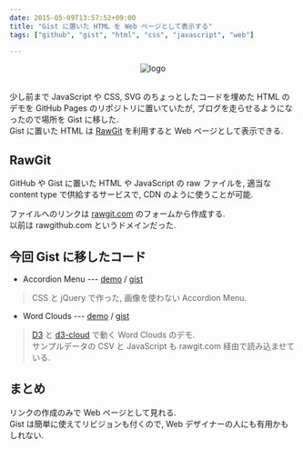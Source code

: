 ```yaml
---
date: 2015-05-09T13:57:52+09:00
title: "Gist に置いた HTML を Web ページとして表示する"
tags: ["github", "gist", "html", "css", "javascript", "web"]

---
```


<div style="text-align: center;">
  <img src="../../images/gist.png" alt="logo">
</div>
<br>

少し前まで JavaScript や CSS, SVG のちょっとしたコードを埋めた HTML のデモを GitHub Pages のリポジトリに置いていたが, ブログを走らせるようになったので場所を Gist に移した.  
Gist に置いた HTML は [RawGit](https://github.com/rgrove/rawgit) を利用すると Web ページとして表示できる.

RawGit
------

GitHub や Gist に置いた HTML や JavaScript の raw ファイルを, 適当な content type で供給するサービスで, CDN のように使うことが可能.

ファイルへのリンクは [rawgit.com](https://rawgit.com/) のフォームから作成する.  
以前は rawgithub.com というドメインだった.

今回 Gist に移したコード
------------------------

- Accordion Menu --- [demo](https://rawgit.com/dceoy/bec35d51cffe05929a39/raw/accordion.html) / [gist](https://gist.github.com/dceoy/bec35d51cffe05929a39)  

> CSS と jQuery で作った, 画像を使わない Accordion Menu.

- Word Clouds --- [demo](https://rawgit.com/dceoy/71b175c0b0f612927995/raw/d3_word_clouds.html) / [gist](https://gist.github.com/dceoy/71b175c0b0f612927995)  

> [D3](http://d3js.org/) と [d3-cloud](https://github.com/jasondavies/d3-cloud) で動く Word Clouds のデモ.  
> サンプルデータの CSV と JavaScript も rawgit.com 経由で読み込ませている.

まとめ
------

リンクの作成のみで Web ページとして見れる.  
Gist は簡単に使えてリビジョンも付くので, Web デザイナーの人にも有用かもしれない.


<script>
  amzn_assoc_default_search_key = "cdn";
</script>
